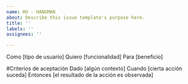 ```yaml
---
name: HU - HANGMAN
about: Describe this issue template's purpose here.
title: ''
labels: ''
assignees: ''

---
```


Como [tipo de usuario] 
Quiero [funcionalidad] 
Para [beneficio]


#Criterios de aceptación
Dado [algún contexto]
Cuando [cierta acción suceda]
Entonces [el resultado de la acción es observada]
